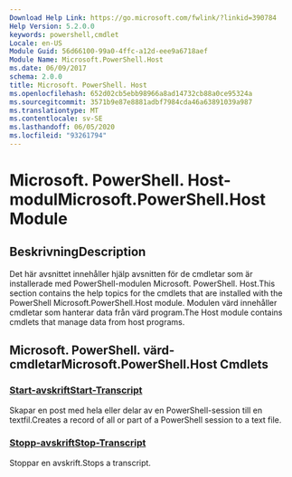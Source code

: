 ```yaml
---
Download Help Link: https://go.microsoft.com/fwlink/?linkid=390784
Help Version: 5.2.0.0
keywords: powershell,cmdlet
Locale: en-US
Module Guid: 56d66100-99a0-4ffc-a12d-eee9a6718aef
Module Name: Microsoft.PowerShell.Host
ms.date: 06/09/2017
schema: 2.0.0
title: Microsoft. PowerShell. Host
ms.openlocfilehash: 652d02cb5ebb98966a8ad14732cb88a0ce95324a
ms.sourcegitcommit: 3571b9e87e8881adbf7984cda46a63891039a987
ms.translationtype: MT
ms.contentlocale: sv-SE
ms.lasthandoff: 06/05/2020
ms.locfileid: "93261794"
---
```

# <span data-ttu-id="63d74-103">Microsoft. PowerShell. Host-modul</span><span class="sxs-lookup"><span data-stu-id="63d74-103">Microsoft.PowerShell.Host Module</span></span>

## <span data-ttu-id="63d74-104">Beskrivning</span><span class="sxs-lookup"><span data-stu-id="63d74-104">Description</span></span>

<span data-ttu-id="63d74-105">Det här avsnittet innehåller hjälp avsnitten för de cmdletar som är installerade med PowerShell-modulen Microsoft. PowerShell. Host.</span><span class="sxs-lookup"><span data-stu-id="63d74-105">This section contains the help topics for the cmdlets that are installed with the PowerShell Microsoft.PowerShell.Host module.</span></span> <span data-ttu-id="63d74-106">Modulen värd innehåller cmdletar som hanterar data från värd program.</span><span class="sxs-lookup"><span data-stu-id="63d74-106">The Host module contains cmdlets that manage data from host programs.</span></span>

## <span data-ttu-id="63d74-107">Microsoft. PowerShell. värd-cmdletar</span><span class="sxs-lookup"><span data-stu-id="63d74-107">Microsoft.PowerShell.Host Cmdlets</span></span>

### [<span data-ttu-id="63d74-108">Start-avskrift</span><span class="sxs-lookup"><span data-stu-id="63d74-108">Start-Transcript</span></span>](Start-Transcript.md)
<span data-ttu-id="63d74-109">Skapar en post med hela eller delar av en PowerShell-session till en textfil.</span><span class="sxs-lookup"><span data-stu-id="63d74-109">Creates a record of all or part of a PowerShell session to a text file.</span></span>

### [<span data-ttu-id="63d74-110">Stopp-avskrift</span><span class="sxs-lookup"><span data-stu-id="63d74-110">Stop-Transcript</span></span>](Stop-Transcript.md)
<span data-ttu-id="63d74-111">Stoppar en avskrift.</span><span class="sxs-lookup"><span data-stu-id="63d74-111">Stops a transcript.</span></span>
